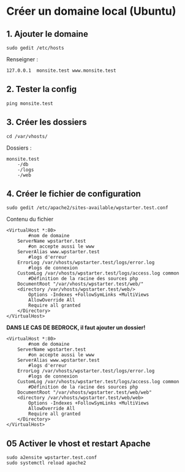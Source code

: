 # Créer un domaine local (Ubuntu)


## 1. Ajouter le domaine
    sudo gedit /etc/hosts

Renseigner : 

    127.0.0.1  monsite.test www.monsite.test
    

## 2. Tester la config

    ping monsite.test

## 3. Créer les dossiers

    cd /var/vhosts/     

Dossiers :

    monsite.test
        -/db
        -/logs
        -/web

## 4. Créer le fichier de configuration

    sudo gedit /etc/apache2/sites-available/wpstarter.test.conf

Contenu du fichier 

    <VirtualHost *:80>
            #nom de domaine
        ServerName wpstarter.test 
            #on accepte aussi le www
        ServerAlias www.wpstarter.test 
            #logs d'erreur
        ErrorLog /var/vhosts/wpstarter.test/logs/error.log 
            #logs de connexion
        CustomLog /var/vhosts/wpstarter.test/logs/access.log common
            #Définition de la racine des sources php
        DocumentRoot "/var/vhosts/wpstarter.test/web/"
        <directory /var/vhosts/wpstarter.test/web/>
            Options -Indexes +FollowSymLinks +MultiViews
            AllowOverride All
            Require all granted
        </Directory>
    </VirtualHost>

**DANS LE CAS DE BEDROCK, il faut ajouter un dossier!**

    <VirtualHost *:80>
            #nom de domaine
        ServerName wpstarter.test 
            #on accepte aussi le www
        ServerAlias www.wpstarter.test 
            #logs d'erreur
        ErrorLog /var/vhosts/wpstarter.test/logs/error.log 
            #logs de connexion
        CustomLog /var/vhosts/wpstarter.test/logs/access.log common
            #Définition de la racine des sources php
        DocumentRoot "/var/vhosts/wpstarter.test/web/web"
        <directory /var/vhosts/wpstarter.test/web/web>
            Options -Indexes +FollowSymLinks +MultiViews
            AllowOverride All
            Require all granted
        </Directory>
    </VirtualHost>

## 05 Activer le vhost et restart Apache

    sudo a2ensite wpstarter.test.conf
    sudo systemctl reload apache2